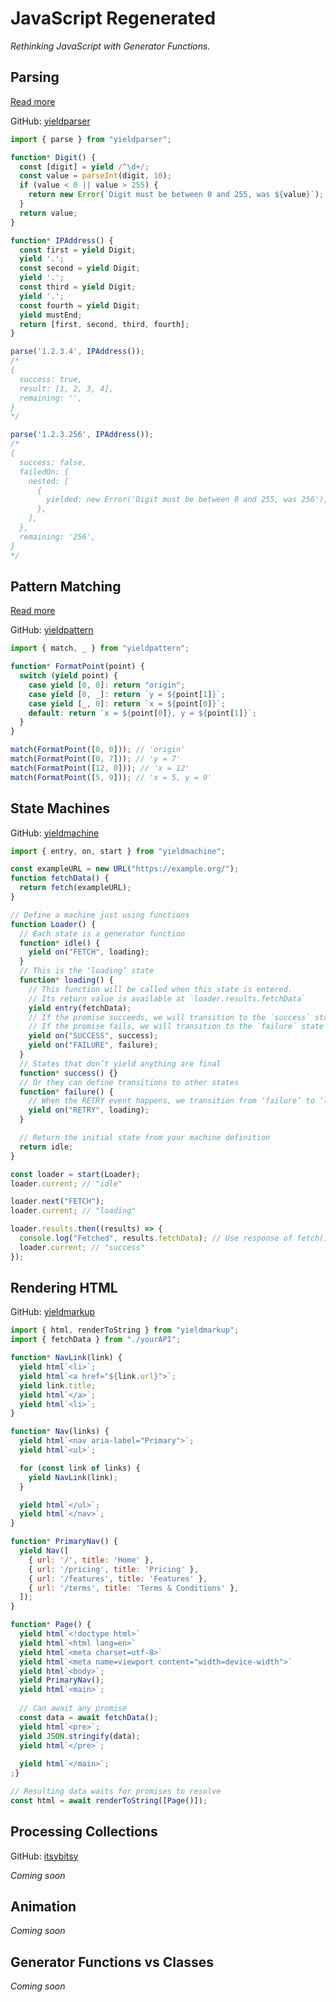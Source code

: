 # JavaScript Regenerated

_Rethinking JavaScript with Generator Functions._

## Parsing

[Read more](/article/parsing)

GitHub: [yieldparser](https://github.com/RoyalIcing/yieldparser)

```js
import { parse } from "yieldparser";

function* Digit() {
  const [digit] = yield /^\d+/;
  const value = parseInt(digit, 10);
  if (value < 0 || value > 255) {
    return new Error(`Digit must be between 0 and 255, was ${value}`);
  }
  return value;
}

function* IPAddress() {
  const first = yield Digit;
  yield '.';
  const second = yield Digit;
  yield '.';
  const third = yield Digit;
  yield '.';
  const fourth = yield Digit;
  yield mustEnd;
  return [first, second, third, fourth];
}

parse('1.2.3.4', IPAddress());
/*
{
  success: true,
  result: [1, 2, 3, 4],
  remaining: '',
}
*/

parse('1.2.3.256', IPAddress());
/*
{
  success: false,
  failedOn: {
    nested: [
      {
        yielded: new Error('Digit must be between 0 and 255, was 256'),
      },
    ],
  },
  remaining: '256',
}
*/
```

## Pattern Matching

[Read more](/article/pattern-matching)

GitHub: [yieldpattern](https://github.com/RoyalIcing/yieldpattern)

```js
import { match, _ } from "yieldpattern";

function* FormatPoint(point) {
  switch (yield point) {
    case yield [0, 0]: return "origin";
    case yield [0, _]: return `y = ${point[1]}`;
    case yield [_, 0]: return `x = ${point[0]}`;
    default: return `x = ${point[0]}, y = ${point[1]}`;
  }
}

match(FormatPoint([0, 0])); // 'origin'
match(FormatPoint([0, 7])); // 'y = 7'
match(FormatPoint([12, 0])); // 'x = 12'
match(FormatPoint([5, 9])); // 'x = 5, y = 9'
```

## State Machines

GitHub: [yieldmachine](https://github.com/RoyalIcing/yieldmachine)

```js
import { entry, on, start } from "yieldmachine";

const exampleURL = new URL("https://example.org/");
function fetchData() {
  return fetch(exampleURL);
}

// Define a machine just using functions
function Loader() {
  // Each state is a generator function
  function* idle() {
    yield on("FETCH", loading);
  }
  // This is the ‘loading’ state
  function* loading() {
    // This function will be called when this state is entered.
    // Its return value is available at `loader.results.fetchData`
    yield entry(fetchData);
    // If the promise succeeds, we will transition to the `success` state
    // If the promise fails, we will transition to the `failure` state
    yield on("SUCCESS", success);
    yield on("FAILURE", failure);
  }
  // States that don’t yield anything are final
  function* success() {}
  // Or they can define transitions to other states
  function* failure() {
    // When the RETRY event happens, we transition from ‘failure’ to ‘loading’
    yield on("RETRY", loading);
  }

  // Return the initial state from your machine definition
  return idle;
}

const loader = start(Loader);
loader.current; // "idle"

loader.next("FETCH");
loader.current; // "loading"

loader.results.then((results) => {
  console.log("Fetched", results.fetchData); // Use response of fetch()
  loader.current; // "success"
});
```

## Rendering HTML

GitHub: [yieldmarkup](https://github.com/RoyalIcing/yieldmarkup)

```js
import { html, renderToString } from "yieldmarkup";
import { fetchData } from "./yourAPI";

function* NavLink(link) {
  yield html`<li>`;
  yield html`<a href="${link.url}">`;
  yield link.title;
  yield html`</a>`;
  yield html`<li>`;
}

function* Nav(links) {
  yield html`<nav aria-label="Primary">`;
  yield html`<ul>`;

  for (const link of links) {
    yield NavLink(link);
  }

  yield html`</ul>`;
  yield html`</nav>`;
}

function* PrimaryNav() {
  yield Nav([
    { url: '/', title: 'Home' },
    { url: '/pricing', title: 'Pricing' },
    { url: '/features', title: 'Features' },
    { url: '/terms', title: 'Terms & Conditions' },
  ]);
}

function* Page() {
  yield html`<!doctype html>`
  yield html`<html lang=en>`
  yield html`<meta charset=utf-8>`
  yield html`<meta name=viewport content="width=device-width">`
  yield html`<body>`;
  yield PrimaryNav();
  yield html`<main>`;
  
  // Can await any promise
  const data = await fetchData();
  yield html`<pre>`;
  yield JSON.stringify(data);
  yield html`</pre>`;
  
  yield html`</main>`;
;}

// Resulting data waits for promises to resolve
const html = await renderToString([Page()]);
```

## Processing Collections

GitHub: [itsybitsy](https://github.com/RoyalIcing/itsybitsy)

_Coming soon_

## Animation

_Coming soon_

## Generator Functions vs Classes

_Coming soon_

